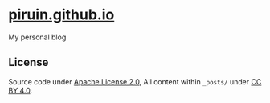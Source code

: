 # [piruin.github.io]

My personal blog

## License
Source code under [Apache License 2.0](http://www.apache.org/licenses/LICENSE-2.0), All content within `_posts/` under [CC BY 4.0](http://creativecommons.org/licenses/by/4.0/).

[piruin.github.io]: https://piruin.github.io/
